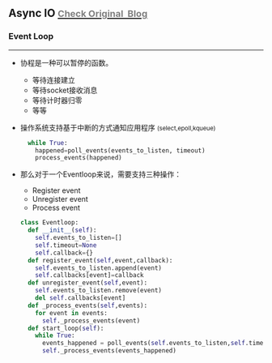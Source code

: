 ## Async IO 		<a href="https://lotabout.me/2017/understand-python-asyncio/"><font size=4 color = "gray">Check Original  Blog</font></a>

### Event Loop

<HR size=3>

* 协程是一种可以暂停的函数。
  * 等待连接建立
  * 等待socket接收消息
  * 等待计时器归零
  * 等等
  
* 操作系统支持基于中断的方式通知应用程序      <small>(select,epoll,kqueue)</small>
  ```python
    while True:
      happened=poll_events(events_to_listen, timeout)
      process_events(happened)
  ```
* 那么对于一个Eventloop来说，需要支持三种操作：
  * Register event
  * Unregister event
  * Process event<br>
  
  ```python
  class Eventloop:
    def __init__(self):
      self.events_to_listen=[]
      self.timeout=None
      self.callback={}
    def register_event(self,event,callback):
      self.events_to_listen.append(event)
      self.callbacks[event]=callback
    def unregister_event(self,event):
      self.events_to_listen.remove(event)
      del self.callbacks[event]
    def _process_events(self,events):
      for event in events:
        self._process_events(event)
    def start_loop(self):
      while True:
        events_happened = poll_events(self.events_to_listen,self.timeout)
        self._process_events(events_happened)
  ```
  